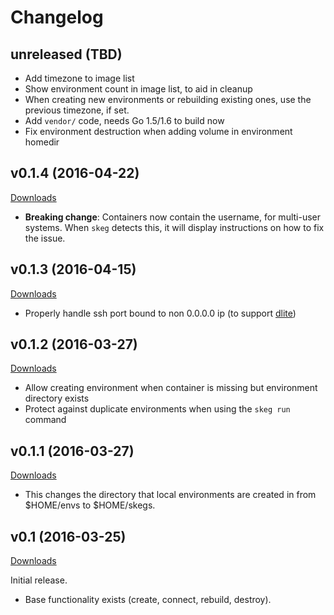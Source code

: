 # Changelog

## unreleased (TBD)

* Add timezone to image list
* Show environment count in image list, to aid in cleanup
* When creating new environments or rebuilding existing ones, use the previous timezone, if set.
* Add `vendor/` code, needs Go 1.5/1.6 to build now
* Fix environment destruction when adding volume in environment homedir

## v0.1.4 (2016-04-22)

[Downloads](https://github.com/skegio/skeg/releases/tag/v0.1.4)

* **Breaking change**: Containers now contain the username, for multi-user systems.  When `skeg` detects this, it will display instructions on how to fix the issue.

## v0.1.3 (2016-04-15)

[Downloads](https://github.com/skegio/skeg/releases/tag/v0.1.3)

* Properly handle ssh port bound to non 0.0.0.0 ip (to support [dlite](https://github.com/nlf/dlite))

## v0.1.2 (2016-03-27)

[Downloads](https://github.com/skegio/skeg/releases/tag/v0.1.2)

* Allow creating environment when container is missing but environment directory exists
* Protect against duplicate environments when using the `skeg run` command

## v0.1.1 (2016-03-27)

[Downloads](https://github.com/skegio/skeg/releases/tag/v0.1.1)

* This changes the directory that local environments are created in from $HOME/envs to $HOME/skegs.

## v0.1 (2016-03-25)

[Downloads](https://github.com/skegio/skeg/releases/tag/v0.1)

Initial release.

* Base functionality exists (create, connect, rebuild, destroy).
